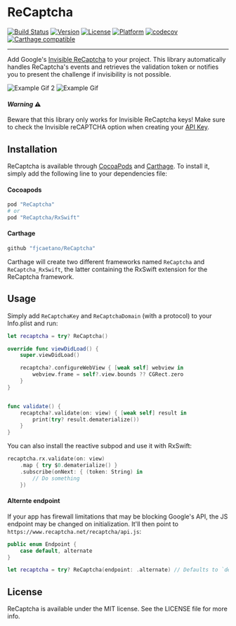 # ReCaptcha

[![Build Status](https://travis-ci.org/fjcaetano/ReCaptcha.svg?branch=master)](https://travis-ci.org/fjcaetano/ReCaptcha)
[![Version](https://img.shields.io/cocoapods/v/ReCaptcha.svg?style=flat)](http://cocoapods.org/pods/ReCaptcha)
[![License](https://img.shields.io/cocoapods/l/ReCaptcha.svg?style=flat)](http://cocoapods.org/pods/ReCaptcha)
[![Platform](https://img.shields.io/cocoapods/p/ReCaptcha.svg?style=flat)](http://cocoapods.org/pods/ReCaptcha)
[![codecov](https://codecov.io/gh/fjcaetano/ReCaptcha/branch/master/graph/badge.svg)](https://codecov.io/gh/fjcaetano/ReCaptcha)
[![Carthage compatible](https://img.shields.io/badge/Carthage-compatible-4BC51D.svg?style=flat)](https://github.com/Carthage/Carthage)

-----

Add Google's [Invisible ReCaptcha](https://developers.google.com/recaptcha/docs/invisible) to your project. This library
automatically handles ReCaptcha's events and retrieves the validation token or notifies you to present the challenge if
invisibility is not possible.

![Example Gif 2](https://raw.githubusercontent.com/fjcaetano/ReCaptcha/master/example2.gif)  ![Example Gif](https://raw.githubusercontent.com/fjcaetano/ReCaptcha/master/example.gif)

#### _Warning_ ⚠️

Beware that this library only works for Invisible ReCaptcha keys! Make sure to check the Invisible reCAPTCHA option
when creating your [API Key](https://www.google.com/recaptcha/admin).

## Installation

ReCaptcha is available through [CocoaPods](http://cocoapods.org) and [Carthage](https://github.com/Carthage/Carthage).
To install it, simply add the following line to your dependencies file:

#### Cocoapods
``` ruby
pod "ReCaptcha"
# or
pod "ReCaptcha/RxSwift"
```

#### Carthage
``` ruby
github "fjcaetano/ReCaptcha"
```

Carthage will create two different frameworks named `ReCaptcha` and `ReCaptcha_RxSwift`, the latter containing the RxSwift
extension for the ReCaptcha framework.

## Usage

Simply add `ReCaptchaKey` and `ReCaptchaDomain` (with a protocol) to your Info.plist and run:

``` swift
let recaptcha = try? ReCaptcha()

override func viewDidLoad() {
    super.viewDidLoad()

    recaptcha?.configureWebView { [weak self] webview in
        webview.frame = self?.view.bounds ?? CGRect.zero
    }
}


func validate() {
    recaptcha?.validate(on: view) { [weak self] result in
        print(try? result.dematerialize())
    }
}
```

You can also install the reactive subpod and use it with RxSwift:

``` swift
recaptcha.rx.validate(on: view)
    .map { try $0.dematerialize() }
    .subscribe(onNext: { (token: String) in
        // Do something
    })
```

#### Alternte endpoint

If your app has firewall limitations that may be blocking Google's API, the JS endpoint may be changed on initialization.
It'll then point to `https://www.recaptcha.net/recaptcha/api.js`:

``` swift
public enum Endpoint {
    case default, alternate
}

let recaptcha = try? ReCaptcha(endpoint: .alternate) // Defaults to `default` when unset
```

## License

ReCaptcha is available under the MIT license. See the LICENSE file for more info.
